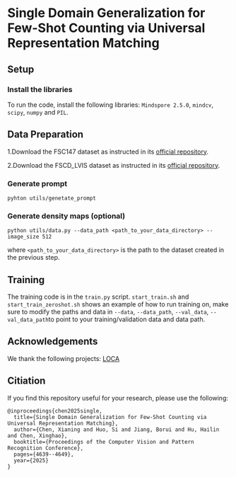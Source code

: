 # Single Domain Generalization for Few-Shot Counting via Universal Representation Matching



## Setup

### Install the libraries

To run the code, install the following libraries: `Mindspore 2.5.0`, `mindcv`, `scipy`, `numpy` and `PIL`.

## Data Preparation
1.Download the FSC147 dataset as instructed in its [official repository](https://github.com/cvlab-stonybrook/LearningToCountEverything).

2.Download the FSCD_LVIS dataset as instructed in its [official repository](https://github.com/VinAIResearch/Counting-DETR).



### Generate prompt
    pyhton utils/genetate_prompt


### Generate density maps (optional)


    python utils/data.py --data_path <path_to_your_data_directory> --image_size 512 
    
where `<path_to_your_data_directory>` is the path to the dataset created in the previous step.


## Training

The training code is in the `train.py` script. `start_train.sh` and `start_train_zeroshot.sh` shows an example of how to run training on, make sure to modify the paths and data in `--data`, `--data_path`, `--val_data`, `--val_data_path`to point to your training/validation data and data path.



## Acknowledgements
We thank the following projects: [LOCA](https://github.com/djukicn/loca)

## Citiation
If you find this repository useful for your research, please use the following:

```
@inproceedings{chen2025single,
  title={Single Domain Generalization for Few-Shot Counting via Universal Representation Matching},
  author={Chen, Xianing and Huo, Si and Jiang, Borui and Hu, Hailin and Chen, Xinghao},
  booktitle={Proceedings of the Computer Vision and Pattern Recognition Conference},
  pages={4639--4649},
  year={2025}
}
```
